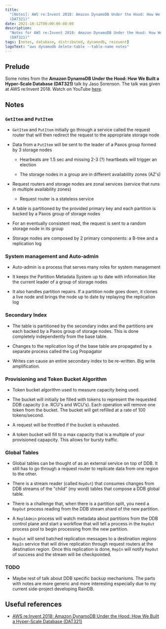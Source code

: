 ```yaml
---
title:
  "[Notes]: AWS re:Invent 2018: Amazon DynamoDB Under the Hood: How We Built a Hyper-Scale Database
  (DAT321)"
date: 2021-10-12T00:00:00-08:00
description:
  "Notes for AWS re:Invent 2018: Amazon DynamoDB Under the Hood: How We Built a Hyper-Scale Database
  (DAT321)"
tags: [notes, database, distributed, dynamodb, reinvent]
logoText: "aws dynamodb delete-table --table-name notes"
---
```


## Prelude

Some notes from the **Amazon DynamoDB Under the Hood: How We Built a Hyper-Scale Database (DAT321)**
talk by Jaso Sorenson. The talk was given at AWS re:Invent 2018. Watch on YouTube
[here](https://www.youtube.com/watch?v=yvBR71D0nAQ).

## Notes

### `GetItem` and `PutItem`

- `GetItem` and `PutItem` initially go through a service called the request router that will then
  redirect the request to the appropriate storage node

- Data from a `PutItem` will be sent to the leader of a Paxos group formed by 3 storage nodes

  - Hearbeats are 1.5 sec and missing 2-3 (?) heartbeats will trigger an election

  - The storage nodes in a group are in different availability zones (AZ's)

- Request routers and storage nodes are zonal services (service that runs in multiple availability
  zones)

  - Request router is a stateless service

- A table is partitioned by the provided primary key and each partition is backed by a Paxos group
  of storage nodes

- For an eventually consistent read, the request is sent to a random storage node in its group

- Storage nodes are composed by 2 primary components: a B-tree and a replication log

### System management and Auto-admin

- Auto-admin is a process that serves many roles for system management

- It keeps the Partition Metadata System up to date with information like the current leader of a
  group of storage nodes

- It also handles partition repairs. If a partition node goes down, it clones a live node and brings
  the node up to date by replaying the replication log

### Secondary Index

- The table is partitioned by the secondary index and the partitions are each backed by a Paxos
  group of storage nodes. This is done completely independently from the base table.

- Changes to the replication log of the base table are propagated by a separate process called the
  Log Propagator

- Writes can cause an entire secondary index to be re-written. Big write amplification.

### Provisioning and Token Bucket Algorithm

- Token bucket algorithm used to measure capacity being used.

- The bucket will initially be filled with tokens to represent the requested DDB capacity (i.e.
  RCU's and WCU's). Each operation will remove one token from the bucket. The bucket will get
  refilled at a rate of 100 tokens/second.

- A request will be throttled if the bucket is exhausted.

- A token bucket will fill to a max capacity that is a multiple of your provisioned capapcity. This
  allows for bursty traffic.

### Global Tables

- Global tables can be thought of as an external service on top of DDB. It still has to go through a
  request router to replicate data from one region to the other.

- There is a stream reader (called `RepOut`) that consumes changes from DDB streams of the "child"
  (my word) tables that compose a DDB global table.

- There is a challenge that, when there is a partition split, you need a `RepOut` process reading
  from the DDB stream shard of the new partition.

- A `ReplAdmin` process will watch metadata about partitions from the DDB control plane and start a
  workflow that will tell a process in the `RepOut` process pool to begin processing from the new
  partition.

- `RepOut` will send batched replication messages to a destination regions `RepIn` service that will
  drive replication through request routers at the destination region. Once this replication is
  done, `RepIn` will notify `RepOut` of success and the stream will be checkpointed.

### TODO

- Maybe rest of talk about DDB specific backup mechanisms. The parts with notes are more generic and
  more interesting especially due to my current side-project developing RainDB.

## Useful references

- [AWS re:Invent 2018: Amazon DynamoDB Under the Hood: How We Built a Hyper-Scale Database (DAT321)](https://www.youtube.com/watch?v=yvBR71D0nAQ)
